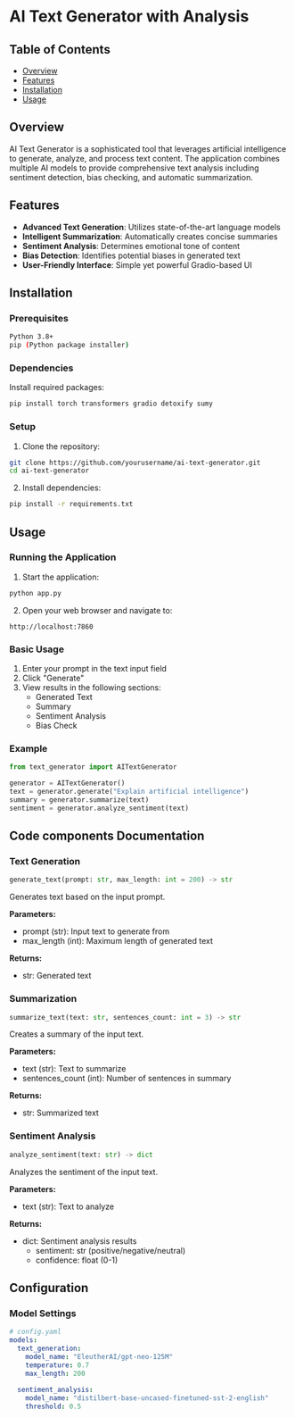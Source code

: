 # AI Text Generator with Analysis

## Table of Contents
- [Overview](#overview)
- [Features](#features)
- [Installation](#installation)
- [Usage](#usage)

## Overview

AI Text Generator is a sophisticated tool that leverages artificial intelligence to generate, analyze, and process text content. The application combines multiple AI models to provide comprehensive text analysis including sentiment detection, bias checking, and automatic summarization.

## Features

- **Advanced Text Generation**: Utilizes state-of-the-art language models
- **Intelligent Summarization**: Automatically creates concise summaries
- **Sentiment Analysis**: Determines emotional tone of content
- **Bias Detection**: Identifies potential biases in generated text
- **User-Friendly Interface**: Simple yet powerful Gradio-based UI

## Installation

### Prerequisites

```bash
Python 3.8+
pip (Python package installer)
```

### Dependencies

Install required packages:

```bash
pip install torch transformers gradio detoxify sumy
```

### Setup

1. Clone the repository:
```bash
git clone https://github.com/yourusername/ai-text-generator.git
cd ai-text-generator
```

2. Install dependencies:
```bash
pip install -r requirements.txt
```

## Usage

### Running the Application

1. Start the application:
```bash
python app.py
```

2. Open your web browser and navigate to:
```
http://localhost:7860
```

### Basic Usage

1. Enter your prompt in the text input field
2. Click "Generate"
3. View results in the following sections:
   - Generated Text
   - Summary
   - Sentiment Analysis
   - Bias Check

### Example

```python
from text_generator import AITextGenerator

generator = AITextGenerator()
text = generator.generate("Explain artificial intelligence")
summary = generator.summarize(text)
sentiment = generator.analyze_sentiment(text)
```


## Code components Documentation

### Text Generation

```python
generate_text(prompt: str, max_length: int = 200) -> str
```

Generates text based on the input prompt.

**Parameters:**
- prompt (str): Input text to generate from
- max_length (int): Maximum length of generated text

**Returns:**
- str: Generated text

### Summarization

```python
summarize_text(text: str, sentences_count: int = 3) -> str
```

Creates a summary of the input text.

**Parameters:**
- text (str): Text to summarize
- sentences_count (int): Number of sentences in summary

**Returns:**
- str: Summarized text

### Sentiment Analysis

```python
analyze_sentiment(text: str) -> dict
```

Analyzes the sentiment of the input text.

**Parameters:**
- text (str): Text to analyze

**Returns:**
- dict: Sentiment analysis results
  - sentiment: str (positive/negative/neutral)
  - confidence: float (0-1)

## Configuration

### Model Settings

```yaml
# config.yaml
models:
  text_generation:
    model_name: "EleutherAI/gpt-neo-125M"
    temperature: 0.7
    max_length: 200
  
  sentiment_analysis:
    model_name: "distilbert-base-uncased-finetuned-sst-2-english"
    threshold: 0.5
```

